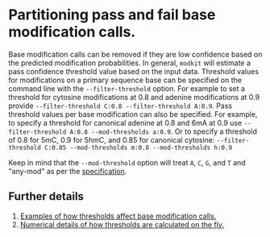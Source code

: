 # Partitioning pass and fail base modification calls.

Base modification calls can be removed if they are low confidence based on the predicted modification probabilities. 
In general, `modkit` will estimate a pass confidence threshold value based on the input data. 
Threshold values for modifications on a primary sequence base can be specified on the command line with the `--filter-threshold` option. 
For example to set a threshold for cytosine modifications at 0.8 and adenine modifications at 0.9 provide `--filter-threshold C:0.8 --filter-threshold A:0.9`.
Pass threshold values per base modification can also be specified.
For example, to specify a threshold for canonical adenine at 0.8 and 6mA at 0.9 use `--filter-threshold A:0.8 --mod-thresholds a:0.9`.
Or to specify a threshold of 0.8 for 5mC, 0.9 for 5hmC, and 0.85 for canonical cytosine: `--filter-threshold C:0.85 --mod-thresholds m:0.8 --mod-thresholds h:0.9`

Keep in mind that the `--mod-threshold` option will treat `A`, `C`, `G`, and `T` and "any-mod" as per the [specification](https://samtools.github.io/hts-specs/SAMtags.pdf).

## Further details
1. [Examples of how thresholds affect base modification calls.](./filtering_details.md)
1. [Numerical details of how thresholds are calculated on the fly.](./filtering_numeric_details.md)

